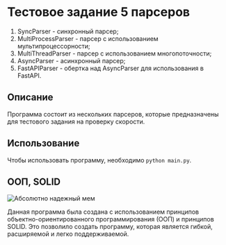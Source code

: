 # Тестовое задание 5 парсеров

1. SyncParser - синхронный парсер;
2. MultiProcessParser - парсер с использованием мультипроцессорности;
3. MultiThreadParser - парсер с использованием многопоточности;
4. AsyncParser - асинхронный парсер;
5. FastAPIParser - обертка над AsyncParser для использования в FastAPI.

## Описание

Программа состоит из нескольких парсеров, которые предназначены для тестового задания на проверку скорости.

## Использование

Чтобы использовать программу, необходимо `python main.py`.

## ООП, SOLID

![Абсолютно надежный мем](https://avatars.mds.yandex.net/i?id=d269a6639be2cd4e639eb99aa888c9d0_sr-6088447-images-thumbs&n=13 "absolutely solid")

Данная программа была создана с использованием принципов объектно-ориентированного программирования (ООП) и принципов SOLID. Это позволило создать программу, которая является гибкой, расширяемой и легко поддерживаемой.
